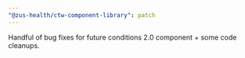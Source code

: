```yaml
---
"@zus-health/ctw-component-library": patch
---
```


Handful of bug fixes for future conditions 2.0 component + some code cleanups.
